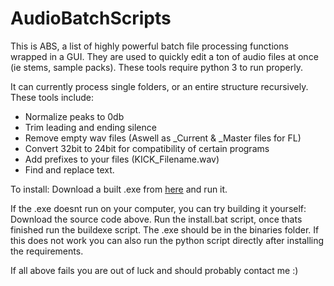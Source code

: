 # AudioBatchScripts
This is ABS, a list of highly powerful batch file processing functions wrapped in a GUI.
They are used to quickly edit a ton of audio files at once (ie stems, sample packs).
These tools require python 3 to run properly.

It can currently process single folders, or an entire structure recursively.
These tools include:
- Normalize peaks to 0db
- Trim leading and ending silence
- Remove empty wav files (Aswell as _Current & _Master files for FL)
- Convert 32bit to 24bit for compatibility of certain programs
- Add prefixes to your files (KICK_Filename.wav)
- Find and replace text.

To install:
Download a built .exe from [here](https://www.github.com/diontimmer/AudioBatchScripts/releases/latest/download/ABS.exe) and run it.

If the .exe doesnt run on your computer, you can try building it yourself:
Download the source code above. Run the install.bat script, once thats finished run the buildexe script. The .exe should be in the binaries folder.
If this does not work you can also run the python script directly after installing the requirements.

If all above fails you are out of luck and should probably contact me :)

